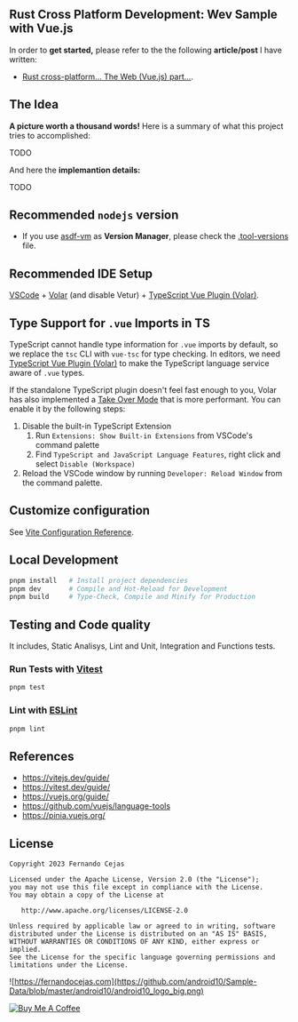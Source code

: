 ## Rust Cross Platform Development: Wev Sample with Vue.js

In order to **get started,** please refer to the the following **article/post** I have written:

- [Rust cross-platform... The Web (Vue.js) part...](https://fernandocejas.com/blog/engineering/2023-10-31-rust-cross-platform-web/).

## The Idea

**A picture worth a thousand words!** Here is a summary of what this project tries to accomplished:

<!-- <p align="center">
  <img src="https://github.com/android10/Rust-Cross-Platform-Development/assets/1360604/04cbde40-1d4e-4f8d-8619-30142e186c25" width="400" alt="rust-cross-platform-project-overview"/>
</p> -->

TODO

And here the **implemantion details:**

<!-- <p align="center">
  <img src="https://github.com/android10/Rust-Cross-Platform-Development/assets/1360604/18d8a3f2-a487-4b2a-9000-1e4e52ab58d3" width="400" alt="rust-cross-platform-project-overview"/>
</p> -->

TODO

## Recommended `nodejs` version

 - If you use [asdf-vm](https://asdf-vm.com/) as **Version Manager**, please check the [.tool-versions](.tool-versions) file.

## Recommended IDE Setup

[VSCode](https://code.visualstudio.com/) + [Volar](https://marketplace.visualstudio.com/items?itemName=Vue.volar) (and disable Vetur) + [TypeScript Vue Plugin (Volar)](https://marketplace.visualstudio.com/items?itemName=Vue.vscode-typescript-vue-plugin).

## Type Support for `.vue` Imports in TS

TypeScript cannot handle type information for `.vue` imports by default, so we replace the `tsc` CLI with `vue-tsc` for type checking. In editors, we need [TypeScript Vue Plugin (Volar)](https://marketplace.visualstudio.com/items?itemName=Vue.vscode-typescript-vue-plugin) to make the TypeScript language service aware of `.vue` types.

If the standalone TypeScript plugin doesn't feel fast enough to you, Volar has also implemented a [Take Over Mode](https://github.com/johnsoncodehk/volar/discussions/471#discussioncomment-1361669) that is more performant. You can enable it by the following steps:

1. Disable the built-in TypeScript Extension
    1) Run `Extensions: Show Built-in Extensions` from VSCode's command palette
    2) Find `TypeScript and JavaScript Language Features`, right click and select `Disable (Workspace)`
2. Reload the VSCode window by running `Developer: Reload Window` from the command palette.

## Customize configuration

See [Vite Configuration Reference](https://vitejs.dev/config/).

## Local Development

```bash
pnpm install   # Install project dependencies
pnpm dev       # Compile and Hot-Reload for Development 
pnpm build     # Type-Check, Compile and Minify for Production       
```

## Testing and Code quality

It includes, Static Analisys, Lint and Unit, Integration and Functions tests.

### Run Tests with [Vitest](https://vitest.dev/)

```sh
pnpm test
```

### Lint with [ESLint](https://eslint.org/)

```sh
pnpm lint
```

## References

 - https://vitejs.dev/guide/ 
 - https://vitest.dev/guide/ 
 - https://vuejs.org/guide/
 - https://github.com/vuejs/language-tools 
 - https://pinia.vuejs.org/

## License

    Copyright 2023 Fernando Cejas

    Licensed under the Apache License, Version 2.0 (the "License");
    you may not use this file except in compliance with the License.
    You may obtain a copy of the License at

       http://www.apache.org/licenses/LICENSE-2.0

    Unless required by applicable law or agreed to in writing, software
    distributed under the License is distributed on an "AS IS" BASIS,
    WITHOUT WARRANTIES OR CONDITIONS OF ANY KIND, either express or implied.
    See the License for the specific language governing permissions and
    limitations under the License.


![https://fernandocejas.com](https://github.com/android10/Sample-Data/blob/master/android10/android10_logo_big.png)

<a href="https://www.buymeacoffee.com/android10" target="_blank"><img src="https://www.buymeacoffee.com/assets/img/custom_images/orange_img.png" alt="Buy Me A Coffee" style="height: auto !important;width: auto !important;" ></a>
